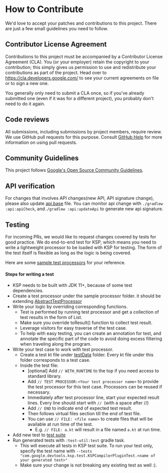 # How to Contribute

We'd love to accept your patches and contributions to this project. There are
just a few small guidelines you need to follow.

## Contributor License Agreement

Contributions to this project must be accompanied by a Contributor License
Agreement (CLA). You (or your employer) retain the copyright to your
contribution; this simply gives us permission to use and redistribute your
contributions as part of the project. Head over to
<https://cla.developers.google.com/> to see your current agreements on file or
to sign a new one.

You generally only need to submit a CLA once, so if you've already submitted one
(even if it was for a different project), you probably don't need to do it
again.

## Code reviews

All submissions, including submissions by project members, require review. We
use GitHub pull requests for this purpose. Consult
[GitHub Help](https://help.github.com/articles/about-pull-requests/) for more
information on using pull requests.

## Community Guidelines

This project follows
[Google's Open Source Community Guidelines](https://opensource.google/conduct/).

## API verification

For changes that involves API changes(new API, API signature change), please also update [api.base](./api/api.base) file. You can monitor api change with `./gradlew :api:apiCheck`, and`./gradlew :api:updateApi` to generate new api signature.

## Testing
For incoming PRs, we would like to request changes covered by tests for good practice.
We do end-to-end test for KSP, which means you need to write a lightweight processor to be loaded with KSP for testing.
The form of the test itself is flexible as long as the logic is being covered. 

Here are some [sample test processors](compiler-plugin/src/test/kotlin/com/google/devtools/ksp/processor) for your reference.

#### Steps for writing a test
* KSP needs to be built with JDK 11+, because of some test dependencies.
* Create a test processor under the sample processor folder.
it should be extending [AbstractTestProcessor](test-utils/src/main/kotlin/com/google/devtools/ksp/processor/AbstractTestProcessor.kt)
* Write your logic by overriding corresponding functions. 
    * Test is performed by running test processor and get a collection of test results in the form of List<String>.
    * Make sure you override toResult() function to collect test result. 
    * Leverage visitors for easy traverse of the test case.
    * To help with easy testing, you can create an annotation for test, and annotate the specific part of the code to avoid doing 
    excess filtering when traveling along the program.
* Write your test case to work with test processor.
    * Create a test kt file under [testData](test-utils/testData/api) folder. 
    Every kt file under this folder corresponds to a test case.
    * Inside the test file:
        * [optional] Add ```// WITH_RUNTIME``` to the top if you need access to standard library.
        * Add ```// TEST PROCESSOR:<Your test processor name>``` to provide the test processor for this test case. Processors can 
        be reused if necessary.
        * Immediately after test processor line, start your expected result lines. Every line should start with
         ```// ```(with a space after //)
        * Add ```// END``` to indicate end of expected test result.
        * Then follows virtual files section till the end of test file.
        * You can use ```// FILE: <file name>``` to create files that will be available at run time of the test.
            * E.g. ```// FILE: a.kt``` will result in a file named ```a.kt``` at run time.
* Add new test to [test suite](test-utils/src/test/kotlin/com/google/devtools/ksp/test/KSPCompilerPluginTest.kt)
* Run generated tests with ```:test-util:test``` gradle task.
    * This will execute all tests in KSP test suite. To run your test only, specify the test name with 
    ```--tests "com.google.devtools.ksp.test.KSPCompilerPluginTest.<name of your generated test>"```
    * Make sure your change is not breaking any existing test as well :).
